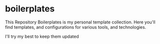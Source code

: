 # boilerplates
This Repository Boilerplates is my personal template collection. Here you'll find templates, and configurations for various tools, and technologies.

I'll try my best to keep them updated
